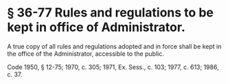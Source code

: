 # § 36-77 Rules and regulations to be kept in office of Administrator.

<p>A true copy of all rules and regulations adopted and in force shall be kept in the office of the Administrator, accessible to the public.</p><p>Code 1950, § 12-75; 1970, c. 305; 1971, Ex. Sess., c. 103; 1977, c. 613; 1986, c. 37.</p>